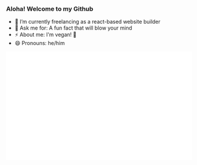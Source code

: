 ### Aloha! Welcome to my Github


- 🔭 I’m currently freelancing as a react-based website builder
- 💬 Ask me for: A fun fact that will blow your mind
- ⚡ About me: I'm vegan! 🌱
- 😄 Pronouns: he/him


![Github Stats](https://github.com/hcweigand10/github-stats/blob/master/generated/overview.svg)


